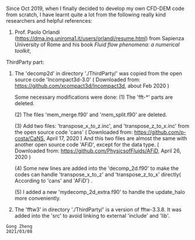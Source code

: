 Since Oct 2019, when I finally decided to develop my own CFD-DEM code from scratch, I have learnt quite a lot from the following really kind researchers and helpful references:
  1. Prof. Paolo Orlandi (https://dma.ing.uniroma1.it/users/orlandi/resume.html) from Sapienza University of Rome and his book *Fluid flow phenomena: a numerical toolkit*,


ThirdParty part:

  1. The 'decomp2d' in directory './ThirdParty/' was copied from the open source code 'Incompact3d-3.0'
            ( Downloaded from: https://github.com/xcompact3d/Incompact3d, about Feb 2020 )

     Some necessary modifications were done:
        (1) The 'fft-*' parts are deleted.

        (2) The files 'mem_merge.f90' and 'mem_split.f90' are deleted.

        (3) Add two files:  'transpose_x_to_z.inc', and 'transpose_z_to_x.inc' from the open source code 'cans'
            ( Downloaded from: https://github.com/p-costa/CaNS,  April 17, 2020 )
            And this two files are almost the same with another open source code 'AFiD', except for the data type.
            ( Downloaded from: https://github.com/PhysicsofFluids/AFiD, April 26, 2020 )

        (4) Some new lines are added into the 'decomp_2d.f90' to make the codes can handle 'transpose_x_to_z' and 'transpose_z_to_x' directly( According to 'cans' and 'AFiD') . 

        (5) I added a new 'mydecomp_2d_extra.f90' to handle the update_halo more conveniently.


  2. The 'fftw3' in directory './ThirdParty/' is a version of fftw-3.3.8. It was added into the 'src' to avoid linking to external 'include' and 'lib'.        
   

    Gong Zheng
    2021/03/08

